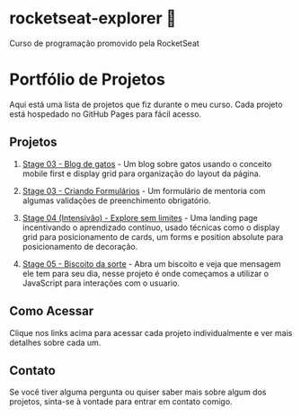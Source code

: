# rocketseat-explorer 🚀
Curso de programação promovido pela RocketSeat

# Portfólio de Projetos

Aqui está uma lista de projetos que fiz durante o meu curso. Cada projeto está hospedado no GitHub Pages para fácil acesso.

## Projetos

1. [Stage 03 - Blog de gatos](https://leosousa23.github.io/rocketseat-explorer/stage-03/blog-de-gatos/index.html) - Um blog sobre gatos usando o conceito mobile first e display grid para organização do layout da página.

2. [Stage 03 - Criando Formulários](https://leosousa23.github.io/rocketseat-explorer/stage-03/criando-formularios/index.html) - Um formulário de mentoria com algumas validações de preenchimento obrigatório.

3. [Stage 04 (Intensivão) - Explore sem limites](https://leosousa23.github.io/rocketseat-explorer/stage-04-intensivao/explore-sem-limites/index.html) - Uma landing page incentivando o aprendizado contínuo, usado técnicas como o display grid para posicionamento de cards, um forms e position absolute para posicionamento de decoração.

4. [Stage 05 - Biscoito da sorte](https://leosousa23.github.io/rocketseat-explorer/stage-05/biscoito-da-sorte/index.html) - Abra um biscoito e veja que mensagem ele tem para seu dia, nesse projeto é onde começamos a utilizar o JavaScript para interações com o usuario.

## Como Acessar

Clique nos links acima para acessar cada projeto individualmente e ver mais detalhes sobre cada um.

## Contato

Se você tiver alguma pergunta ou quiser saber mais sobre algum dos projetos, sinta-se à vontade para entrar em contato comigo.